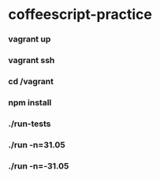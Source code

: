 coffeescript-practice
=====================

### vagrant up
### vagrant ssh
### cd /vagrant
### npm install
### ./run-tests
### ./run -n=31.05
### ./run -n=-31.05
